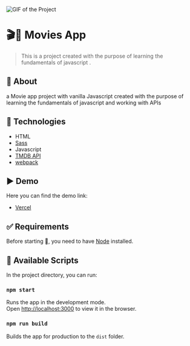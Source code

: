 ![GIF of the Project](https://github.com/AhmedAF13/movieApp/blob/main/capture.gif?raw=true)

# 🎬🍿 Movies App
> This is a  project created with the purpose of learning the fundamentals of javascript .

## 🎯 About ##
a Movie app  project with vanilla Javascript created with the purpose of learning the fundamentals of javascript and working with APIs 

## 🚀 Technologies ##
- HTML
- [Sass](https://sass-lang.com/)
- Javascript
- [TMDB API](https://www.themoviedb.org/)
- [webpack](https://webpack.js.org/)

## ▶️ Demo

Here you can find the demo link:

- [Vercel](https://movieapp-byahmed.vercel.app/)

## ✅ Requirements
Before starting 🏁, you need to have [Node](https://nodejs.org/en/) installed.

## 🏃 Available Scripts

In the project directory, you can run:

### `npm start`

Runs the app in the development mode.<br />
Open [http://localhost:3000](http://localhost:3000) to view it in the browser.

### `npm run build`
Builds the app for production to the `dist` folder.<br />